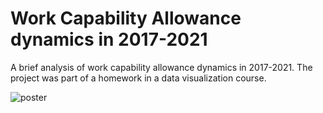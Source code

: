 # Work Capability Allowance dynamics in 2017-2021
A brief analysis of work capability allowance dynamics in 2017-2021. The project was part of a homework in a data visualization course.

![poster](https://user-images.githubusercontent.com/85428805/177028922-ca453e7d-d7e1-476a-b804-108fdc638823.png)

